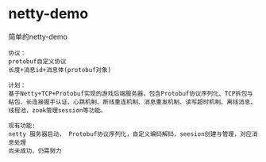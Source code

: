 # netty-demo
简单的netty-demo


```
协议：
protobuf自定义协议
长度+消息id+消息体(protobuf对象)
```
```
计划：
基于Netty+TCP+Protobuf实现的游戏后端服务器，包含Protobuf协议序列化、TCP拆包与粘包、长连接握手认证、心跳机制、断线重连机制、消息重发机制、读写超时机制、离线消息、线程池，zook管理session等功能。
```
```
现有功能:
netty 服务器启动， Protobuf协议序列化，自定义编码解码，seesion创建与管理，对应消息处理
尚未成功，仍需努力 
```
